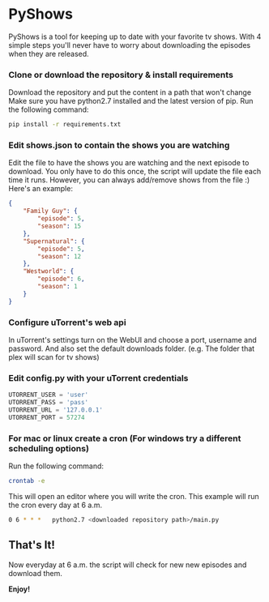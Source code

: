 # PyShows

PyShows is a tool for keeping up to date with your favorite tv shows.
With 4 simple steps you'll never have to worry about downloading the episodes when they are released.

### Clone or download the repository & install requirements
Download the repository and put the content in a path that won't change
Make sure you have python2.7 installed and the latest version of pip.
Run the following command:
```sh
pip install -r requirements.txt
```

### Edit shows.json to contain the shows you are watching
Edit the file to have the shows you are watching and the next episode to download.
You only have to do this once, the script will update the file each time it runs. However, you can always add/remove shows from the file :)
Here's an example:
```json
{
    "Family Guy": {
        "episode": 5,
        "season": 15
    },
    "Supernatural": {
        "episode": 5,
        "season": 12
    },
    "Westworld": {
        "episode": 6,
        "season": 1
    }
}
```

### Configure uTorrent's web api
In uTorrent's settings turn on the WebUI and choose a port, username and password.
And also set the default downloads folder. (e.g. The folder that plex will scan for tv shows)

### Edit config.py with your uTorrent credentials
```python
UTORRENT_USER = 'user'
UTORRENT_PASS = 'pass'
UTORRENT_URL = '127.0.0.1'
UTORRENT_PORT = 57274
```

### For mac or linux create a cron (For windows try a different scheduling options)
Run the following command:
```sh
crontab -e
```
This will open an editor where you will write the cron. This example will run the cron every day at 6 a.m.
```sh
0 6 * * *	python2.7 <downloaded repository path>/main.py
```

That's It!
----
Now everyday at 6 a.m. the script will check for new new episodes and download them.

**Enjoy!**
